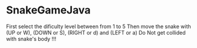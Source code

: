 # SnakeGameJava
First select the dificulty level between from 1 to 5 
Then move the snake with (UP or W), (DOWN or S), (RIGHT or d) and (LEFT or a)
Do Not get collided with snake's body !!!
